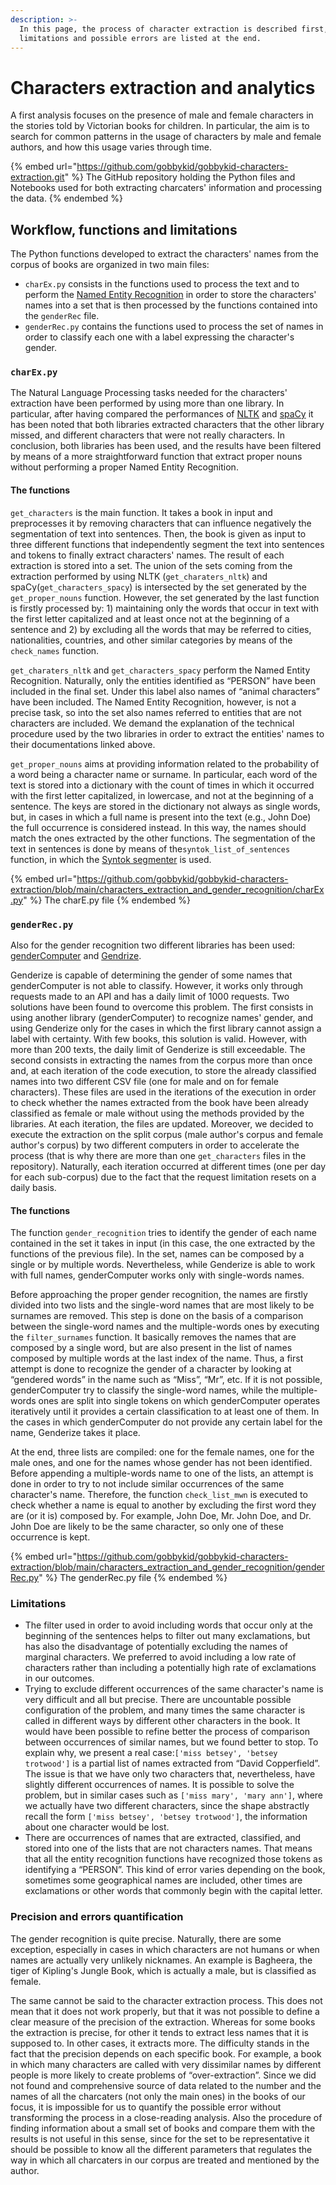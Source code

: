 ```yaml
---
description: >-
  In this page, the process of character extraction is described first, while
  limitations and possible errors are listed at the end.
---
```


# Characters extraction and analytics

A first analysis focuses on the presence of male and female characters in the stories told by Victorian books for children. In particular, the aim is to search for common patterns in the usage of characters by male and female authors, and how this usage varies through time.

{% embed url="https://github.com/gobbykid/gobbykid-characters-extraction.git" %}
The GitHub repository holding the Python files and Notebooks used for both extracting charcaters' information and processing the data.
{% endembed %}

## Workflow, functions and limitations

The Python functions developed to extract the characters' names from the corpus of books are organized in two main files:

* `charEx.py` consists in the functions used to process the text and to perform the [Named Entity Recognition](https://en.wikipedia.org/wiki/Named-entity\_recognition) in order to store the characters' names into a set that is then processed by the functions contained into the `genderRec` file.
* `genderRec.py` contains the functions used to process the set of names in order to classify each one with a label expressing the character's gender.

### `charEx.py`

The Natural Language Processing tasks needed for the characters' extraction have been performed by using more than one library. In particular, after having compared the performances of [NLTK](https://www.nltk.org/) and [spaCy](https://spacy.io/) it has been noted that both libraries extracted characters that the other library missed, and different characters that were not really characters. In conclusion, both libraries has been used, and the results have been filtered by means of a more straightforward function that extract proper nouns without performing a proper Named Entity Recognition.

#### The functions

`get_characters` is the main function. It takes a book in input and preprocesses it by removing characters that can influence negatively the segmentation of text into sentences. Then, the book is given as input to three different functions that independently segment the text into sentences and tokens to finally extract characters' names. The result of each extraction is stored into a set. The union of the sets coming from the extraction performed by using NLTK (`get_charaters_nltk`) and spaCy(`get_characters_spacy`) is intersected by the set generated by the `get_proper_nouns` function. However, the set generated by the last function is firstly processed by: 1) maintaining only the words that occur in text with the first letter capitalized and at least once not at the beginning of a sentence and 2) by excluding all the words that may be referred to cities, nationalities, countries, and other similar categories by means of the `check_names` function.

`get_charaters_nltk` and `get_characters_spacy` perform the Named Entity Recognition. Naturally, only the entities identified as “PERSON” have been included in the final set. Under this label also names of “animal characters” have been included. The Named Entity Recognition, however, is not a precise task, so into the set also names referred to entities that are not characters are included. We demand the explanation of the technical procedure used by the two libraries in order to extract the entities' names to their documentations linked above.

`get_proper_nouns` aims at providing information related to the probability of a word being a character name or surname. In particular, each word of the text is stored into a dictionary with the count of times in which it occurred with the first letter capitalized, in lowercase, and not at the beginning of a sentence. The keys are stored in the dictionary not always as single words, but, in cases in which a full name is present into the text (e.g., John Doe) the full occurrence is considered instead. In this way, the names should match the ones extracted by the other functions. The segmentation of the text in sentences is done by means of the`syntok_list_of_sentences` function, in which the [Syntok segmenter](https://github.com/fnl/syntok) is used.

{% embed url="https://github.com/gobbykid/gobbykid-characters-extraction/blob/main/characters_extraction_and_gender_recognition/charEx.py" %}
The charE.py file
{% endembed %}

### `genderRec.py`

Also for the gender recognition two different libraries has been used: [genderComputer](https://github.com/tue-mdse/genderComputer) and [Gendrize](https://github.com/SteelPangolin/genderize).

Genderize is capable of determining the gender of some names that genderComputer is not able to classify. However, it works only through requests made to an API and has a daily limit of 1000 requests. Two solutions have been found to overcome this problem. The first consists in using another library (genderComputer) to recognize names' gender, and using Genderize only for the cases in which the first library cannot assign a label with certainty. With few books, this solution is valid. However, with more than 200 texts, the daily limit of Genderize is still exceedable. The second consists in extracting the names from the corpus more than once and, at each iteration of the code execution, to store the already classified names into two different CSV file (one for male and on for female characters). These files are used in the iterations of the execution in order to check whether the names extracted from the book have been already classified as female or male without using the methods provided by the libraries. At each iteration, the files are updated. Moreover, we decided to execute the extraction on the split corpus (male author's corpus and female author's corpus) by two different computers in order to accelerate the process (that is why there are more than one `get_characters` files in the repository). Naturally, each iteration occurred at different times (one per day for each sub-corpus) due to the fact that the request limitation resets on a daily basis.

#### The functions

The function `gender_recognition` tries to identify the gender of each name contained in the set it takes in input (in this case, the one extracted by the functions of the previous file). In the set, names can be composed by a single or by multiple words. Nevertheless, while Genderize is able to work with full names, genderComputer works only with single-words names.

Before approaching the proper gender recognition, the names are firstly divided into two lists and the single-word names that are most likely to be surnames are removed. This step is done on the basis of a comparison between the single-word names and the multiple-words ones by executing the `filter_surnames` function. It basically removes the names that are composed by a single word, but are also present in the list of names composed by multiple words at the last index of the name. Thus, a first attempt is done to recognize the gender of a character by looking at “gendered words” in the name such as “Miss”, “Mr”, etc. If it is not possible, genderComputer try to classify the single-word names, while the multiple-words ones are split into single tokens on which genderComputer operates iteratively until it provides a certain classification to at least one of them. In the cases in which genderComputer do not provide any certain label for the name, Genderize takes it place.

At the end, three lists are compiled: one for the female names, one for the male ones, and one for the names whose gender has not been identified. Before appending a multiple-words name to one of the lists, an attempt is done in order to try to not include similar occurrences of the same character's name. Therefore, the function `check_list_mwn` is  executed to check whether a name is equal to another by excluding the first word they are (or it is) composed by. For example, John Doe, Mr. John Doe, and Dr. John Doe are likely to be the same character, so only one of these occurrence is kept.

{% embed url="https://github.com/gobbykid/gobbykid-characters-extraction/blob/main/characters_extraction_and_gender_recognition/genderRec.py" %}
The genderRec.py file
{% endembed %}

### Limitations

* The filter used in order to avoid including words that occur only at the beginning of the sentences helps to filter out many exclamations, but has also the disadvantage of potentially excluding the names of marginal characters. We preferred to avoid including a low rate of characters rather than including a potentially high rate of exclamations in our outcomes.
* Trying to exclude different occurrences of the same character's name is very difficult and all but precise. There are uncountable possible configuration of the problem, and many times the same character is called in different ways by different other characters in the book. It would have been possible to refine better the process of comparison between occurrences of similar names, but we found better to stop. To explain why, we present a real case:`['miss betsey', 'betsey trotwood']` is a partial list of names extracted from “David Copperfield”. The issue is that we have only two characters that, nevertheless, have slightly different occurrences of names. It is possible to solve the problem, but in similar cases such as `['miss mary', 'mary ann']`, where we actually have two different characters, since the shape abstractly recall the form `['miss betsey', 'betsey trotwood']`, the information about one character would be lost.
* There are occurrences of names that are extracted, classified, and stored into one of the lists that are not characters names. That means that all the entity recognition functions have recognized those tokens as identifying a “PERSON”. This kind of error varies depending on the book, sometimes some geographical names are included, other times are exclamations or other words that commonly begin with the capital letter.

### Precision and errors quantification

The gender recognition is quite precise. Naturally, there are some exception, especially in cases in which characters are not humans or when names are actually very unlikely nicknames. An example is Bagheera, the tiger of Kipling's Jungle Book, which is actually a male, but is classified as female.

The same cannot be said to the character extraction process. This does not mean that it does not work properly, but that it was not possible to define a clear measure of the precision of the extraction. Whereas for some books the extraction is precise, for other it tends to extract less names that it is supposed to. In other cases, it extracts more. The difficulty stands in the fact that the precision depends on each specific book. For example, a book in which many characters are called with very dissimilar names by different people is more likely to create problems of “over-extraction”. Since we did not found and comprehensive source of data related to the number and the names of all the charcaters (not only the main ones) in the books of our focus, it is impossible for us to quantify the possible error without transforming the process in a close-reading analysis. Also the procedure of finding information about a small set of books and compare them with the results is not useful in this sense, since for the set to be representative it should be possible to know all the different parameters that regulates the way in which all charcaters in our corpus are treated and mentioned by the author.&#x20;

